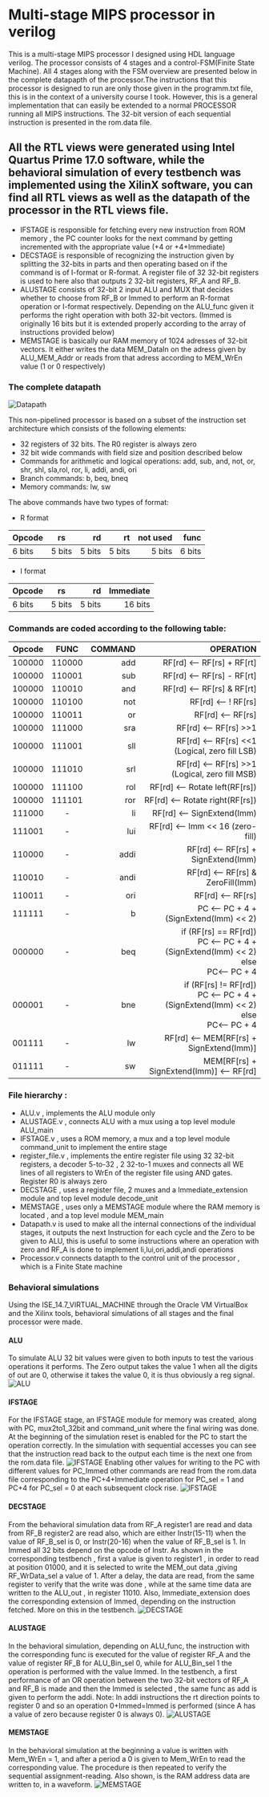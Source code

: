 # Multi-stage MIPS processor in verilog
This is a multi-stage MIPS processor I designed using HDL language verilog. The processor consists of 4 stages and a control-FSM(Finite State Machine).
All 4 stages along with the FSM overview are presented below in the complete datapapth of the processor.The instructions that this processor is designed to run are only those given in the programm.txt
file, this is in the context of a university course I took. However, this is a general implementation that can easily be extended to a normal PROCESSOR running all MIPS instructions. The 32-bit version of each sequential instruction is presented
in the rom.data file. 
## All the RTL views were generated using Intel Quartus Prime 17.0 software, while the behavioral simulation of every testbench was implemented using the XilinX software, you can find all RTL views as well as the datapath of the processor in the RTL views file.
- IFSTAGE is responsible for fetching every new instruction from ROM memory , the PC counter looks for the next command by getting incremented with the appropriate value (+4 or +4+Immediate)
- DECSTAGE is responsible of recognizing the instruction given by splitting the 32-bits in parts and then operating based on if the command is of I-format or R-format. A register file of 32 32-bit registers is used to here also that outputs 2 32-bit registers, RF_A and RF_B. 
- ALUSTAGE consists of 32-bit 2 input ALU and MUX that decides whether to choose from RF_B or Immed to perform an R-format operation or I-format respectively. Depending on the ALU_func given it performs the right operation with both 32-bit vectors. (Immed is originally 16 bits but it is extended properly according to the array of instructions provided below)
- MEMSTAGE is basically our RAM memory of 1024 adresses of 32-bit vectors. It either writes the data MEM_DataIn on the adress given by ALU_MEM_Addr or reads from that adress according to MEM_WrEn value (1 or 0 respectively)

### The complete datapath 
![Datapath](https://github.com/ladiasnk/Multi-stage-non-pipelined-MIPS-processor-using-verilog/blob/main/RTL%20views/datapath.png)


This non-pipelined processor is based on a subset of the instruction set architecture which consists of the following elements:
- 32 registers of 32 bits. The R0 register is always zero
- 32 bit wide commands with field size and position described below
- Commands for arithmetic and logical operations: add, sub, and, not, or, shr, shl, sla,rol, ror, li, addi, andi, ori
- Branch commands: b, beq, bneq
- Memory commands: lw, sw

The above commands have two types of format:
- R format

| Opcode      | rs         | rd | rt | not used | func   |
|-------------|:-------------:|-----:|--------:|-------:|------:|
| 6 bits     | 5 bits      |   5 bits    | 5 bits| 5 bits |  6 bits  |

- I format

| Opcode      | rs         | rd | Immediate   |
|-------------|:-------------:| -----:|------:|
| 6 bits     | 5 bits      |   5 bits    | 16 bits  |

### Commands are coded according to the following table:
| Opcode      | FUNC         | COMMAND | OPERATION |
| ------------- |:-------------:| -----:|  --------:|
| 100000      | 110000       |   add    |  RF[rd] <-- RF[rs] + RF[rt]                        | 
| 100000      | 110001       |   sub    |  RF[rd] <-- RF[rs] - RF[rt]                        | 
| 100000      | 110010       |   and    |  RF[rd] <-- RF[rs] & RF[rt]                        |
| 100000      | 110100       |   not    |  RF[rd] <-- ! RF[rs]                               | 
| 100000      | 110011       |   or     |  RF[rd] <-- RF[rs] | RF[rt]                        | 
| 100000      | 111000       |   sra    |  RF[rd] <-- RF[rs] >>1                             |
| 100000      | 111001       |   sll    |  RF[rd] <-- RF[rs] <<1 (Logical, zero fill LSB)    | 
| 100000      | 111010       |   srl    |  RF[rd] <-- RF[rs] >>1 (Logical, zero fill MSB)    | 
| 100000      | 111100       |   rol    |  RF[rd] <-- Rotate left(RF[rs])                    | 
| 100000      | 111101       |   ror    |  RF[rd] <-- Rotate right(RF[rs])                   | 
| 111000      |      -       |   li     |  RF[rd] <-- SignExtend(Imm)                        |
| 111001      |      -       |   lui    |  RF[rd] <-- Imm << 16 (zero-fill)                  | 
| 110000      |      -       |   addi   |  RF[rd] <-- RF[rs] + SignExtend(Imm)               | 
| 110010      |      -       |   andi   |  RF[rd] <-- RF[rs] & ZeroFill(Imm)                 |
| 110011      |      -       |   ori    |  RF[rd] <-- RF[rs] | ZeroFill(Imm)                 | 
| 111111      |      -       |   b      |  PC <-- PC + 4 + (SignExtend(Imm) << 2)            | 
| 000000      |      -       |   beq    |if (RF[rs] == RF[rd])<br> PC <-- PC + 4 + (SignExtend(Imm) << 2) <br>else  <br> PC<-- PC + 4   |  
| 000001      |      -       |   bne    | if (RF[rs] != RF[rd])<br> &ensp;  PC <-- PC + 4 + (SignExtend(Imm) << 2) <br>else  <br>&ensp;PC<-- PC + 4   | 
| 001111      |      -       |   lw     | RF[rd] <-- MEM[RF[rs] + SignExtend(Imm)]           | 
| 011111      |      -       |   sw     | MEM[RF[rs] + SignExtend(Imm)] <-- RF[rd]           | 


### File hierarchy :
- ALU.v , implements the ALU module only
- ALUSTAGE.v , connects ALU with a mux using a top level module ALU_main
- IFSTAGE.v , uses a ROM memory, a mux and a top level module command_unit to implement the entire stage 
- register_file.v , implements the entire register file using 32 32-bit registers, a decoder 5-to-32 , 2 32-to-1 muxes and connects all WE lines of all registers to WrEn of the register file using AND gates. Register R0 is always zero
- DECSTAGE , uses a register file, 2 muxes and a Immediate_extension module and top level module decode_unit
- MEMSTAGE , uses only a MEMSTAGE module where the RAM memory is located , and a top level module MEM_main
- Datapath.v is used to make all the internal connections of the individual stages, it outputs the next Instruction for each cycle and the Zero to be given to ALU, this is useful to some instructions where an operation with zero and RF_A is done to implement li,lui,ori,addi,andi operations
- Processor.v connects datapth to the control unit of the processor , which is a Finite State machine

### Behavioral simulations
Using the ISE_14.7_VIRTUAL_MACHINE through the Oracle VM VirtualBox and the Xilinx tools, behavioral simulations of all stages and the final processor were made.

#### ALU

To simulate ALU 32 bit values were given to both inputs to test the various operations it performs. The Zero output takes the value 1 when all the digits of out are 0, otherwise it takes the value 0, it is thus obviously a reg signal.
![ALU](https://github.com/ladiasnk/Multi-stage-non-pipelined-MIPS-processor-using-verilog/blob/main/Behavioral_simulations/ALU.jpg)
#### IFSTAGE

For the IFSTAGE stage, an IFSTAGE module for memory was created, along with PC, mux2to1_32bit and command_unit where  the final wiring was done. At the beginning of the simulation reset is enabled for the PC to start the operation correctly. In the simulation with sequential accesses you can see that the instruction read back to the output each time is the next one from the rom.data file. 
![IFSTAGE](https://github.com/ladiasnk/Multi-stage-non-pipelined-MIPS-processor-using-verilog/blob/main/Behavioral_simulations/IFSTAGE.jpg)
Enabling other values for writing to the PC with different values for PC_Immed other commands are read from the rom.data file corresponding to the PC+4+Immediate operation for PC_sel = 1 and PC+4 for PC_sel = 0 at each subsequent clock rise.
![IFSTAGE](https://github.com/ladiasnk/Multi-stage-non-pipelined-MIPS-processor-using-verilog/blob/main/Behavioral_simulations/IFSTAGE_2.jpg)
#### DECSTAGE

From the behavioral simulation data from RF_A register1 are read and data from RF_B register2 are read also, which are either Instr(15-11) when the value of RF_B_sel is 0, or Instr(20-16) when the value of RF_B_sel is 1. In Immed all 32 bits depend on the opcode of Instr. As shown in the corresponding testbench , first a value is given to register1  , in order to read at position 01000, and it is selected  to write the MEM_out data ,giving RF_WrData_sel a value of 1. After a delay, the data are read, from the same register to verify that the write was done , while at the same time data are written to the ALU_out , in register 11010. Also, Immediate_extension does the corresponding extension of Immed, depending on the instruction  fetched. More on this in the testbench.
![DECSTAGE](https://github.com/ladiasnk/Multi-stage-non-pipelined-MIPS-processor-using-verilog/blob/main/Behavioral_simulations/DECSTAGE.jpg)
#### ALUSTAGE

In the behavioral simulation, depending on ALU_func, the instruction with the corresponding func is executed for the value of register RF_A and the value of register RF_B for ALU_Bin_sel 0, while for ALU_Bin_sel 1 the operation is performed with the value Immed. In the testbench, a first performance of an OR operation between the two 32-bit vectors of RF_A and RF_B is made and then the Immed is selected , the same func as add is given to perform the addi. Note: In addi instructions the rt direction points to register 0 and so an operation 0+Immed=Immed is performed (since A has a value of zero because register 0 is always 0).
![ALUSTAGE](https://github.com/ladiasnk/Multi-stage-non-pipelined-MIPS-processor-using-verilog/blob/main/Behavioral_simulations/ALUSTAGE.jpg)
#### MEMSTAGE


In the behavioral simulation at the beginning a value is written with Mem_WrEn = 1, and after a period  a 0 is given to Mem_WrEn to read the corresponding value. The procedure is then repeated to verify the sequential assignment-reading. Also shown, is the RAM address data are written to, in a waveform.
![MEMSTAGE](https://github.com/ladiasnk/Multi-stage-non-pipelined-MIPS-processor-using-verilog/blob/main/Behavioral_simulations/MEMSTAGE.jpg)

